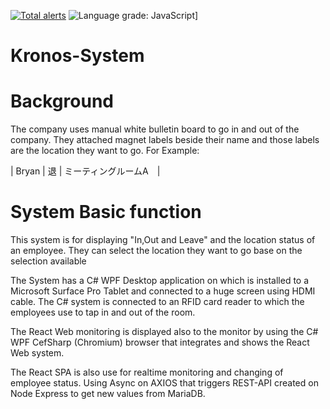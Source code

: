 [![Total alerts](https://img.shields.io/lgtm/alerts/g/yanxel18/Kronos-System.svg?logo=lgtm&logoWidth=18)](https://lgtm.com/projects/g/yanxel18/Kronos-System/alerts/)
![Language grade: JavaScript](https://img.shields.io/lgtm/grade/javascript/g/yanxel18/Kronos-System.svg?logo=lgtm&logoWidth=18)]
# Kronos-System
# Background
The company uses manual white bulletin board to go in and out of the company.
They attached magnet labels beside their name and those labels are the location they want to go. 
For Example:

| Bryan | 退 | ミーティングルームA　| <Meeting Room A>

# System Basic function
This system is for displaying "In,Out and Leave" and the location status of an employee.
They can select the location they want to go base on the selection available

The System has a C# WPF Desktop application on which is installed to a Microsoft Surface Pro Tablet
and connected to a huge screen using HDMI cable. The C# system is connected to an RFID card reader
to which the employees use to tap in and out of the room.

The React Web monitoring is displayed also to the monitor by using the C# WPF CefSharp (Chromium) browser
that integrates and shows the React Web system.

The React SPA is also use for realtime monitoring and changing of employee status. Using Async on AXIOS 
that triggers REST-API created on Node Express to get new values from MariaDB.
